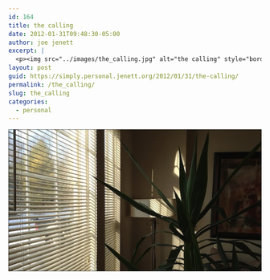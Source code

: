 ```yaml
---
id: 164
title: the calling
date: 2012-01-31T09:48:30-05:00
author: joe jenett
excerpt: |
  <p><img src="../images/the_calling.jpg" alt="the calling" style="border:none;"></p>
layout: post
guid: https://simply.personal.jenett.org/2012/01/31/the-calling/
permalink: /the_calling/
slug: the_calling
categories:
  - personal
---
```

<img src="../images/the_calling.jpg" alt="the calling" style="border:none;">
